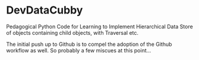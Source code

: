 DevDataCubby
============

Pedagogical Python Code for Learning to Implement Hierarchical Data Store of objects containing child objects, with Traversal etc.


The initial push up to Github is to compel the adoption of the Github workflow as well.  So probably a few miscues at this point...
